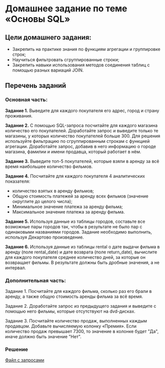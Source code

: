 # Домашнее задание по теме «Основы SQL»

## Цели домашнего задания:

- Закрепить на практике знания по функциям агрегации и группировке строк;
- Научиться фильтровать сгруппированные строки;
- Закрепить навыки использования методов соединения таблиц с помощью разных вариаций JOIN.

## Перечень заданий

### Основная часть:

__Задание 1.__ Выведите для каждого покупателя его адрес, город и страну проживания.

__Задание 2.__ С помощью SQL-запроса посчитайте для каждого магазина количество его покупателей.
Доработайте запрос и выведите только те магазины, у которых количество покупателей больше 300. Для решения используйте фильтрацию по сгруппированным строкам с функцией агрегации.
Доработайте запрос, добавив в него информацию о городе магазина, фамилии и имени продавца, который работает в нём.

__Задание 3.__ Выведите топ-5 покупателей, которые взяли в аренду за всё время наибольшее количество фильмов.

__Задание 4.__ Посчитайте для каждого покупателя 4 аналитических показателя:

- количество взятых в аренду фильмов;
- Общую стоимость платежей за аренду всех фильмов (значение округлите до целого числа);
- Минимальное значение платежа за аренду фильма;
- Максимальное значение платежа за аренду фильма.

__Задание 5.__ Используя данные из таблицы городов, составьте все возможные пары городов так, чтобы в результате не было пар с одинаковыми названиями городов. Задание необходимо выполнить, используя Декартово произведение.

__Задание 6.__ Используя данные из таблицы rental о дате выдачи фильма в аренду (поле rental_date) и дате возврата (поле return_date), вычислите для каждого покупателя среднее количество дней, за которые он возвращает фильмы. В результате должны быть дробные значения, а не интервал.

### Дополнительная часть:

Задание 1. Посчитайте для каждого фильма, сколько раз его брали в аренду, а также общую стоимость аренды фильма за всё время.

Задание 2. Доработайте запрос из предыдущего задания и выведите с помощью него фильмы, которые отсутствуют на dvd-дисках.

Задание 3. Посчитайте количество продаж, выполненных каждым продавцом. Добавьте вычисляемую колонку «Премия». Если количество продаж превышает 7300, то значение в колонке будет "Да", иначе должно быть значение "Нет".

### Решение
[Файл с запросами](/Projects/SQL/Study_task_2/Solution.sql)
